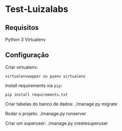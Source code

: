 Test-Luizalabs
==========================

Requisitos
----------

Python 3
Virtualenv


Configuração
------------

Criar virtualenv:

    virtualenvwapper ou pyenv virtualenv


Install requirements via ``pip``:

    pip install requirements.txt


Criar tabelas do banco de dados:
    ./manage.py migrate


Rodar o projeto:
    ./manage.py runserver 


Criar um superuser:
	./manage.py createsuperuser